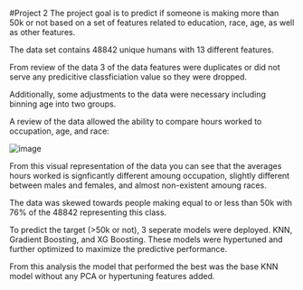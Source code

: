 #Project 2
The project goal is to predict if someone is making more than 50k or not based on a set of features related to education, race, age, as well as other features. 

The data set contains 48842 unique humans with 13 different features. 

From review of the data 3 of the data features were duplicates or did not serve any predicitive classficiation value so they were dropped. 

Additionally, some adjustments to the data were necessary including binning age into two groups. 

A review of the data allowed the ability to compare hours worked to occupation, age, and race: 

![image](https://user-images.githubusercontent.com/111142792/205345582-31195ee0-a994-40e0-b643-e2fbfbbd4dac.png)

From this visual representation of the data you can see that the averages hours worked is signficantly different amoung occupation, slightly different between males and females, and almost non-existent amoung races. 

The data was skewed towards people making equal to or less than 50k with 76% of the 48842 representing this class. 

To predict the target (>50k or not), 3 seperate models were deployed. KNN, Gradient Boosting, and XG Boosting. These models were hypertuned and further optimized to maximize the predictive performance. 

From this analysis the model that performed the best was the base KNN model without any PCA or hypertuning features added. 


